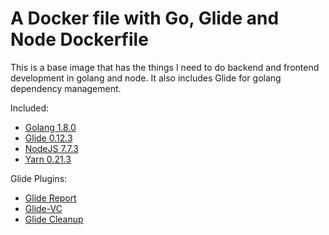 A Docker file with Go, Glide and Node Dockerfile
===============================================

This is a base image that has the things I need to do backend and frontend development in golang and node. It also includes Glide for golang dependency management.

Included:
* [Golang 1.8.0](https://golang.org/)
* [Glide 0.12.3](https://github.com/Masterminds/glide)
* [NodeJS 7.7.3](https://nodejs.org/en/)
* [Yarn 0.21.3](https://yarnpkg.com/)

Glide Plugins:
* [Glide Report](https://github.com/Masterminds/glide-report)
* [Glide-VC](https://github.com/sgotti/glide-vc)
* [Glide Cleanup](https://github.com/ngdinhtoan/glide-cleanup)


